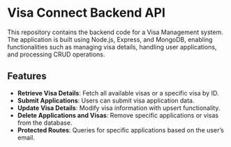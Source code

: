 # Visa Connect Backend API

This repository contains the backend code for a Visa Management system. The application is built using Node.js, Express, and MongoDB, enabling functionalities such as managing visa details, handling user applications, and processing CRUD operations.

## Features

- **Retrieve Visa Details**: Fetch all available visas or a specific visa by ID.
- **Submit Applications**: Users can submit visa application data.
- **Update Visa Details**: Modify visa information with upsert functionality.
- **Delete Applications and Visas**: Remove specific applications or visas from the database.
- **Protected Routes**: Queries for specific applications based on the user’s email.
